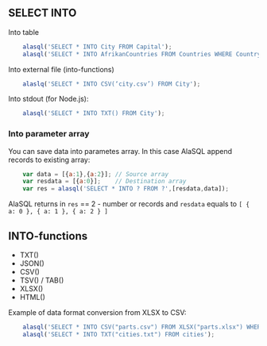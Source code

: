 ## SELECT INTO

Into table
```js
    alasql('SELECT * INTO City FROM Capital');
    alasql('SELECT * INTO AfrikanCountries FROM Countries WHERE Country = "Afrika"');
```

Into external file (into-functions)
```js
    alaslq('SELECT * INTO CSV(‘city.csv’) FROM City');
```

Into stdout (for Node.js):
```js
    alasql('SELECT * INTO TXT() FROM City');
```

### Into parameter array
You can save data into parametes array. In this case AlaSQL append records to existing array:
```js
    var data = [{a:1},{a:2}]; // Source array
    var resdata = [{a:0}];    // Destination array
    var res = alasql('SELECT * INTO ? FROM ?',[resdata,data]); 
```
AlaSQL returns in ```res``` == 2 - number or records and ```resdata``` equals to ```[ { a: 0 }, { a: 1 }, { a: 2 } ]```


## INTO-functions
* TXT()
* JSON()
* CSV()
* TSV() / TAB()
* XLSX()
* HTML()

Example of data format conversion from XLSX to CSV:
```js
    alasql('SELECT * INTO CSV("parts.csv") FROM XLSX("parts.xlsx") WHERE Qty > 10');
    alasql('SELECT * INTO TXT("cities.txt") FROM cities');
```
